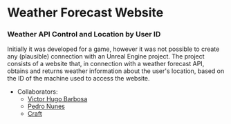 # Weather Forecast Website
### Weather API Control and Location by User ID
Initially it was developed for a game, however it was not possible to create any (plausible) connection with an Unreal Engine project. The project consists of a website that, in connection with a weather forecast API, obtains and returns weather information about the user's location, based on the ID of the machine used to access the website.

* Collaborators:
  * [Victor Hugo Barbosa](https://github.com/victorhugobarbosa)
  * [Pedro Nunes](https://github.com/Bey0ndzin)
  * [Craft](https://github.com/EoCraftus)
